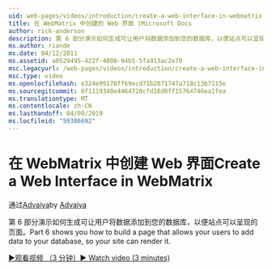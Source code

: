 ```yaml
---
uid: web-pages/videos/introduction/create-a-web-interface-in-webmatrix
title: 在 WebMatrix 中创建的 Web 界面 |Microsoft Docs
author: rick-anderson
description: 第 6 部分演示如何生成可让用户将数据添加到您的数据库，以便站点可以呈现的页面。
ms.author: riande
ms.date: 04/12/2011
ms.assetid: a0529495-422f-4008-94b5-5fa913ac2e70
msc.legacyurl: /web-pages/videos/introduction/create-a-web-interface-in-webmatrix
msc.type: video
ms.openlocfilehash: e324e99178ff69ecd71b2071747a718c13b7115e
ms.sourcegitcommit: 0f1119340e4464720cfd16d0ff15764746ea1fea
ms.translationtype: MT
ms.contentlocale: zh-CN
ms.lasthandoff: 04/09/2019
ms.locfileid: "59386692"
---
```

# <a name="create-a-web-interface-in-webmatrix"></a><span data-ttu-id="c1d15-103">在 WebMatrix 中创建 Web 界面</span><span class="sxs-lookup"><span data-stu-id="c1d15-103">Create a Web Interface in WebMatrix</span></span>

<span data-ttu-id="c1d15-104">通过[Advaiya](https://twitter.com/Advaiyasolns)</span><span class="sxs-lookup"><span data-stu-id="c1d15-104">by [Advaiya](https://twitter.com/Advaiyasolns)</span></span>

<span data-ttu-id="c1d15-105">第 6 部分演示如何生成可让用户将数据添加到您的数据库，以便站点可以呈现的页面。</span><span class="sxs-lookup"><span data-stu-id="c1d15-105">Part 6 shows you how to build a page that allows your users to add data to your database, so your site can render it.</span></span>

[<span data-ttu-id="c1d15-106">&#9654;观看视频 （3 分钟）</span><span class="sxs-lookup"><span data-stu-id="c1d15-106">&#9654; Watch video (3 minutes)</span></span>](https://channel9.msdn.com/Blogs/ASP-NET-Site-Videos/create-a-web-interface-in-webmatrix)
